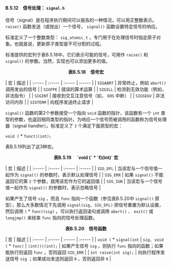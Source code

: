 #### B.5.12　信号处理： `signal.h` 

信号（signal）是在程序执行期间可以报告的一种情况，可以用正整数表示。 `raise()` 函数发送（或抛出）一个信号， `signal()` 函数设置特定信号的响应。

标准定义了一个整数类型： `sig_atomic_t` ，专门用于在处理信号时指定原子对象。也就是说，更新原子类型是不可分割的过程。

标准提供的宏列于表B.5.18中，它们表示可能的信号，可用作 `raise()` 和 `signal()` 的参数。当然，实现也可以添加更多的值。

<center class="my_markdown"><b class="my_markdown">表B.5.18　信号宏</b></center>

| 宏 | 描述 |
| :-----  | :-----  | :-----  | :-----  |
| `SIGABRT` | 异常终止，例如 `abort()` 调用发出的信号 |
| `SIGFPE` | 错误的算术运算 |
| `SIGILL` | 检测到无效功能（例如，非法指令） |
| `SIGINT` | 接收到交互注意信号（如， `DOS` 中断） |
| `SIGSEGV` | 非法访问内存 |
| `SIGTERM` | 向程序发送终止请求 |

`signal()` 函数的第2个参数接受一个指向 `void` 函数的指针，该函数有一个 `int` 类型的参数，也返回相同类型的指针。为响应一个信号而被调用的函数称为信号处理器（signal handler）。标准定义了 `3` 个满足下面原型的宏：

`void (` * `funct)(int);`

表B.5.19列出了这3种宏。

<center class="my_markdown"><b class="my_markdown">表B.5.19　 `void (` * `f)(int)` 宏</b></center>

| 宏 | 描述 |
| :-----  | :-----  | :-----  | :-----  |
| `SIG_DFL` | 当该宏与一个信号值一起作为 `signal()` 的参数时，表示默认处理信号 |
| `SIG_ERR` | 如果 `signal()` 不能返回它的第 `2` 个参数，就用该宏作为它的返回值 |
| `SIG_IGN` | 当该宏与一个信号值一起作为 `signal()` 的参数时，表示忽略信号 |

如果产生了信号 `sig` ，而且 `func` 指向一个函数（参见表B.5.20中 `signal()` 原型），那么大多数情况下先调用 `signal(sig, SIG_DFL)` 把信号重置为默认设置，然后调用 `(` * `func)(sig)` 。可以执行返回语句或调用 `abort()` 、 `exit()` 或 `longjmp()` 来结束 `func` 指向的信号处理函数。

<center class="my_markdown"><b class="my_markdown">表B.5.20　信号函数</b></center>

| 宏 | 描述 |
| :-----  | :-----  | :-----  | :-----  |
| `void (` * `signal(int` | `sig, void (` * `func)` | `(int)))(int);` | 如果产生信号 `sig` ，则执行 `func` 指向的函数；如果能执行则返回 `func` ，否则返回 `SIG_ERR` |
| `int raise(int sig);` | 向执行程序发送信号 `sig` ；如果成功发送则返回 `0` ，否则返回非 `0` |

